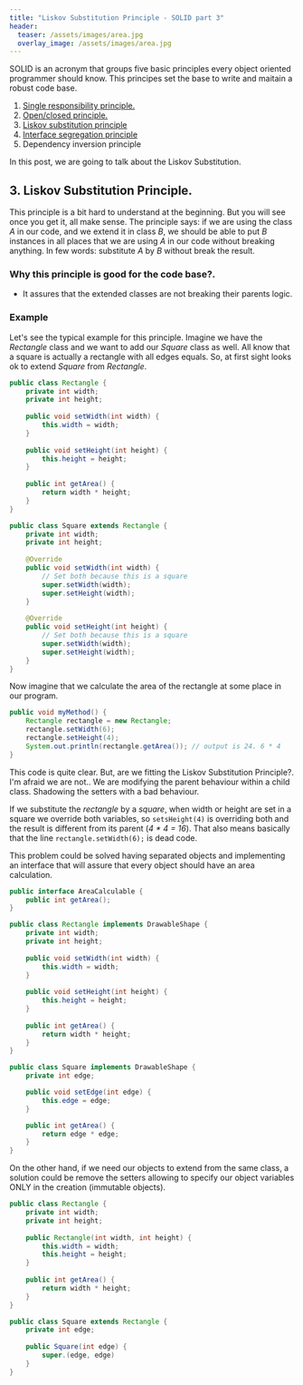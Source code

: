 ```yaml
---
title: "Liskov Substitution Principle - SOLID part 3"
header:
  teaser: /assets/images/area.jpg
  overlay_image: /assets/images/area.jpg
---
```


SOLID is an acronym that groups five basic principles every object oriented programmer should know. This principes set the base to write and maitain a robust code base.

1. [Single responsibility principle.](../SOLID-S/)
2. [Open/closed principle.](../SOLID-O/)
3. [Liskov substitution principle](../SOLID-L/)
4. [Interface segregation principle](../SOLID-I/)
5. Dependency inversion principle

In this post, we are going to talk about the Liskov Substitution.

## 3. Liskov Substitution Principle.

This principle is a bit hard to understand at the beginning. But you will see once you get it, all make sense. The principle says: if we are using the class _A_ in our code, and we extend it in class _B_, we should be able to put _B_ instances in all places that we are using _A_ in our code without breaking anything. In few words: substitute _A_ by _B_ without break the result.

### Why this principle is good for the code base?.

- It assures that the extended classes are not breaking their parents logic.

### Example

Let's see the typical example for this principle. Imagine we have the _Rectangle_ class and we want to add our _Square_ class as well. All know that a square is actually a rectangle with all edges equals. So, at first sight looks ok to extend _Square_ from _Rectangle_.


```java
public class Rectangle {
	private int width;
    private int height;
 
    public void setWidth(int width) {
        this.width = width;
    }
 
    public void setHeight(int height) {
        this.height = height;
    }
 
    public int getArea() {
        return width * height;
    }
}
```

```java
public class Square extends Rectangle {
	private int width;
    private int height;
 
 	@Override
    public void setWidth(int width) {
    	// Set both because this is a square
        super.setWidth(width);
        super.setHeight(width);
    }
 
 	@Override
    public void setHeight(int height) {
    	// Set both because this is a square
        super.setWidth(width);
        super.setHeight(width);
    }
}
```

Now imagine that we calculate the area of the rectangle at some place in our program.

```java
public void myMethod() {
	Rectangle rectangle = new Rectangle;
	rectangle.setWidth(6);
    rectangle.setHeight(4);
	System.out.println(rectangle.getArea()); // output is 24. 6 * 4
}
```

This code is quite clear. But, are we fitting the Liskov Substitution Principle?. I'm afraid we are not.. We are modifying the parent behaviour within a child class. Shadowing the setters with a bad behaviour. 

If we substitute the _rectangle_ by a _square_, when width or height are set in a square we override both variables, so `setsHeight(4)` is overriding both and the result is different from its parent (_4 * 4 = 16_). That also means basically that the line `rectangle.setWidth(6);` is dead code.

This problem could be solved having separated objects and implementing an interface that will assure that every object should have an area calculation.

```java
public interface AreaCalculable {
	public int getArea();
}
```

```java
public class Rectangle implements DrawableShape {
	private int width;
    private int height;
 
    public void setWidth(int width) {
        this.width = width;
    }
 
    public void setHeight(int height) {
        this.height = height;
    }
 
    public int getArea() {
        return width * height;
    }
}

```

```java
public class Square implements DrawableShape {
	private int edge;

	public void setEdge(int edge) {
		this.edge = edge;
	}

	public int getArea() {
		return edge * edge;
	}
}
```

On the other hand, if we need our objects to extend from the same class, a solution could be remove the setters allowing to specify our object variables ONLY in the creation (immutable objects).

```java
public class Rectangle {
	private int width;
    private int height;
 
 	public Rectangle(int width, int height) {
 		this.width = width;
 		this.height = height;
 	}
    
    public int getArea() {
        return width * height;
    }
}
```

```java
public class Square extends Rectangle {
	private int edge;
 
 	public Square(int edge) {
 		super.(edge, edge)
 	}
}
```
